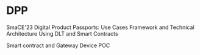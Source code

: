 # DPP
SmaCE'23
Digital Product Passports: Use Cases Framework and Technical Architecture Using DLT and Smart Contracts

Smart contract and Gateway Device POC 
